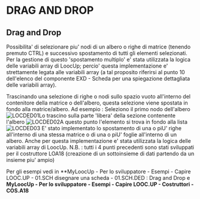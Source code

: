 # DRAG AND DROP

## Drag and Drop
Possibilita' di selezionare piu' nodi di un albero o righe di matrice (tenendo premuto CTRL) e successivo spostamento di tutti gli elementi selezionati. Per la gestione di questo 'spostamento multiplo' e' stata utilizzata la logica delle variabili array di LoocUp; percio' questa implementazione e' strettamente legata alle variabili array (a tal proposito riferirsi al punto 10 dell'elenco del componente EXD - Scheda per una spiegazione dettagliata delle variabili array).

Trascinando una selezione di righe o nodi sullo spazio vuoto all'interno del contenitore della matrice o dell'albero, questa selezione viene spostata in fondo alla matrice/albero.
Ad esempio :  Seleziono il primo nodo dell'albero
![LOCDED01](http://localhost:3000/immagini/MBDOC_OPE-LOCDED/LOCDED01.png)Lo trascino sulla parte 'libera' della sezione contenente l'albero
![LOCDED02](http://localhost:3000/immagini/MBDOC_OPE-LOCDED/LOCDED02.png)A questo punto l'elemento si trova in fondo alla lista
![LOCDED03](http://localhost:3000/immagini/MBDOC_OPE-LOCDED/LOCDED03.png)
E' stato implementato lo spostamento di una o piU' righe all'interno di una stessa matrice o di una o piU' foglie all'interno di un albero. Anche per questa implementazione e' stata utilizzata la logica delle variabili array di LoocUp.
N.B. :  tutti i 4 punti precedenti sono stati sviluppati per il costruttore LOA18 (creazione di un sottoinsieme di dati partendo da un insieme piu' ampio)

Per gli esempi vedi in
**MyLoocUp - Per lo sviluppatore - Esempi - Capire LOOC.UP - 01.SCH disegnare una scheda - 01.SCH.DED :  Drag and Drop
e
**MyLoocUp - Per lo sviluppatore - Esempi - Capire LOOC.UP - Costruttori - COS.A18**
